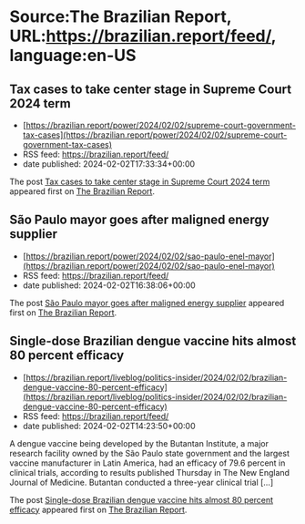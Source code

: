 # Source:The Brazilian Report, URL:https://brazilian.report/feed/, language:en-US

## Tax cases to take center stage in Supreme Court 2024 term
 - [https://brazilian.report/power/2024/02/02/supreme-court-government-tax-cases](https://brazilian.report/power/2024/02/02/supreme-court-government-tax-cases)
 - RSS feed: https://brazilian.report/feed/
 - date published: 2024-02-02T17:33:34+00:00

<p>The post <a href="https://brazilian.report/power/2024/02/02/supreme-court-government-tax-cases/">Tax cases to take center stage in Supreme Court 2024 term</a> appeared first on <a href="https://brazilian.report">The Brazilian Report</a>.</p>

## São Paulo mayor goes after maligned energy supplier
 - [https://brazilian.report/power/2024/02/02/sao-paulo-enel-mayor](https://brazilian.report/power/2024/02/02/sao-paulo-enel-mayor)
 - RSS feed: https://brazilian.report/feed/
 - date published: 2024-02-02T16:38:06+00:00

<p>The post <a href="https://brazilian.report/power/2024/02/02/sao-paulo-enel-mayor/">São Paulo mayor goes after maligned energy supplier</a> appeared first on <a href="https://brazilian.report">The Brazilian Report</a>.</p>

## Single-dose Brazilian dengue vaccine hits almost 80 percent efficacy
 - [https://brazilian.report/liveblog/politics-insider/2024/02/02/brazilian-dengue-vaccine-80-percent-efficacy](https://brazilian.report/liveblog/politics-insider/2024/02/02/brazilian-dengue-vaccine-80-percent-efficacy)
 - RSS feed: https://brazilian.report/feed/
 - date published: 2024-02-02T14:23:50+00:00

<p>A dengue vaccine being developed by the Butantan Institute, a major research facility owned by the São Paulo state government and the largest vaccine manufacturer in Latin America, had an efficacy of 79.6 percent in clinical trials, according to results published Thursday in The New England Journal of Medicine. Butantan conducted a three-year clinical trial [&#8230;]</p>
<p>The post <a href="https://brazilian.report/liveblog/politics-insider/2024/02/02/brazilian-dengue-vaccine-80-percent-efficacy/">Single-dose Brazilian dengue vaccine hits almost 80 percent efficacy</a> appeared first on <a href="https://brazilian.report">The Brazilian Report</a>.</p>

